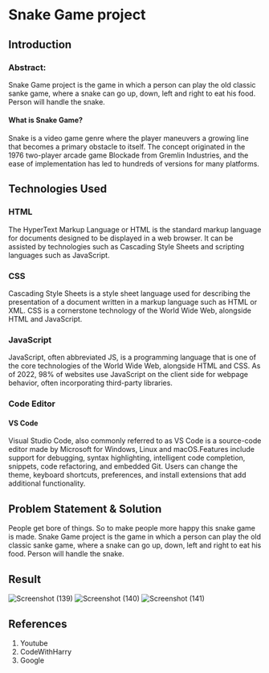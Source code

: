# Snake Game project
## Introduction
### Abstract:
Snake Game project is the game in which a person can play the old classic sanke game, where a snake can go up, down, left and right to eat his food. Person will handle the snake.

#### What is Snake Game?
Snake is a video game genre where the player maneuvers a growing line that becomes a primary obstacle to itself. The concept originated in the 1976 two-player arcade game Blockade from Gremlin Industries, and the ease of implementation has led to hundreds of versions for many platforms.

## Technologies Used
### HTML
The HyperText Markup Language or HTML is the standard markup language for documents designed to be displayed in a web browser. It can be assisted by technologies such as Cascading Style Sheets and scripting languages such as JavaScript.

### CSS
Cascading Style Sheets is a style sheet language used for describing the presentation of a document written in a markup language such as HTML or XML. CSS is a cornerstone technology of the World Wide Web, alongside HTML and JavaScript.

### JavaScript
JavaScript, often abbreviated JS, is a programming language that is one of the core technologies of the World Wide Web, alongside HTML and CSS. As of 2022, 98% of websites use JavaScript on the client side for webpage behavior, often incorporating third-party libraries.

### Code Editor
#### VS Code
Visual Studio Code, also commonly referred to as VS Code is a source-code editor made by Microsoft for Windows, Linux and macOS.Features include support for debugging, syntax highlighting, intelligent code completion, snippets, code refactoring, and embedded Git. Users can change the theme, keyboard shortcuts, preferences, and install extensions that add additional functionality.

## Problem Statement & Solution
People get bore of things. So to make people more happy this snake game is made. Snake Game project is the game in which a person can play the old classic sanke game, where a snake can go up, down, left and right to eat his food. Person will handle the snake.

## Result
![Screenshot (139)](https://user-images.githubusercontent.com/106834986/185589149-42995320-654a-4315-b6e5-c168273a83bc.png)
![Screenshot (140)](https://user-images.githubusercontent.com/106834986/185589177-ee654a1e-2add-4797-86ae-41b04e989b10.png)
![Screenshot (141)](https://user-images.githubusercontent.com/106834986/185589201-19750679-0a8c-4919-8291-1706c1b944f4.png)


## References

1. Youtube
2. CodeWithHarry
3. Google
